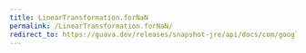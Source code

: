 ```yaml
---
title: LinearTransformation.forNaN
permalink: /LinearTransformation.forNaN/
redirect_to: https://guava.dev/releases/snapshot-jre/api/docs/com/google/common/math/LinearTransformation.html#forNaN--
---
```

